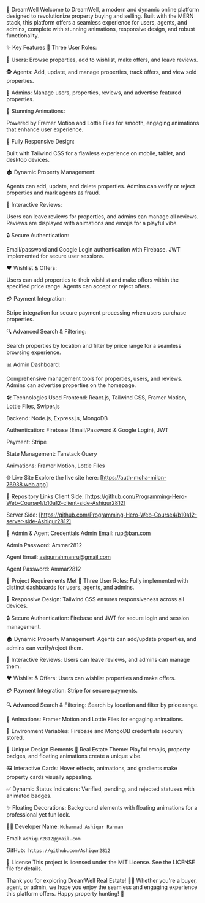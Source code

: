 🏡 DreamWell 
Welcome to DreamWell, a modern and dynamic online platform designed to revolutionize property buying and selling. Built with the MERN stack, this platform offers a seamless experience for users, agents, and admins, complete with stunning animations, responsive design, and robust functionality.

✨ Key Features
👥 Three User Roles:

👤 Users: Browse properties, add to wishlist, make offers, and leave reviews.

🕵️ Agents: Add, update, and manage properties, track offers, and view sold properties.

👑 Admins: Manage users, properties, reviews, and advertise featured properties.

🎨 Stunning Animations:

Powered by Framer Motion and Lottie Files for smooth, engaging animations that enhance user experience.

📱 Fully Responsive Design:

Built with Tailwind CSS for a flawless experience on mobile, tablet, and desktop devices.

🏠 Dynamic Property Management:

Agents can add, update, and delete properties. Admins can verify or reject properties and mark agents as fraud.

🌟 Interactive Reviews:

Users can leave reviews for properties, and admins can manage all reviews. Reviews are displayed with animations and emojis for a playful vibe.

🔒 Secure Authentication:

Email/password and Google Login authentication with Firebase. JWT implemented for secure user sessions.

❤️ Wishlist & Offers:

Users can add properties to their wishlist and make offers within the specified price range. Agents can accept or reject offers.

💳 Payment Integration:

Stripe integration for secure payment processing when users purchase properties.

🔍 Advanced Search & Filtering:

Search properties by location and filter by price range for a seamless browsing experience.

📊 Admin Dashboard:

Comprehensive management tools for properties, users, and reviews. Admins can advertise properties on the homepage.

🛠️ Technologies Used
Frontend: React.js, Tailwind CSS, Framer Motion, Lottie Files, Swiper.js

Backend: Node.js, Express.js, MongoDB

Authentication: Firebase (Email/Password & Google Login), JWT

Payment: Stripe

State Management: Tanstack Query

Animations: Framer Motion, Lottie Files

🌐 Live Site
Explore the live site here: [https://auth-moha-milon-76938.web.app]

📂 Repository Links
Client Side: [https://github.com/Programming-Hero-Web-Course4/b10a12-client-side-Ashiqur2812]

Server Side: [https://github.com/Programming-Hero-Web-Course4/b10a12-server-side-Ashiqur2812]

🔑 Admin & Agent Credentials
Admin Email: rup@ban.com 

Admin Password: Ammar2812

Agent Email: asiqurrahmanru@gmail.com

Agent Password: Ammar2812

🎯 Project Requirements Met
👥 Three User Roles: Fully implemented with distinct dashboards for users, agents, and admins.

📱 Responsive Design: Tailwind CSS ensures responsiveness across all devices.

🔒 Secure Authentication: Firebase and JWT for secure login and session management.

🏠 Dynamic Property Management: Agents can add/update properties, and admins can verify/reject them.

🌟 Interactive Reviews: Users can leave reviews, and admins can manage them.

❤️ Wishlist & Offers: Users can wishlist properties and make offers.

💳 Payment Integration: Stripe for secure payments.

🔍 Advanced Search & Filtering: Search by location and filter by price range.

🎨 Animations: Framer Motion and Lottie Files for engaging animations.

🔐 Environment Variables: Firebase and MongoDB credentials securely stored.

🎨 Unique Design Elements
🏡 Real Estate Theme: Playful emojis, property badges, and floating animations create a unique vibe.

🖼️ Interactive Cards: Hover effects, animations, and gradients make property cards visually appealing.

✅ Dynamic Status Indicators: Verified, pending, and rejected statuses with animated badges.

✨ Floating Decorations: Background elements with floating animations for a professional yet fun look.

🧑‍💻 Developer
Name: ```Muhammad Ashiqur Rahman```

Email: ```ashiqur2812@gmail.com```

GitHub:``` https://github.com/Ashiqur2812```

📜 License
This project is licensed under the MIT License. See the LICENSE file for details.

Thank you for exploring DreamWell Real Estate! 🏡✨ Whether you're a buyer, agent, or admin, we hope you enjoy the seamless and engaging experience this platform offers. Happy property hunting! 🎉